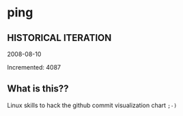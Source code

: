 # ping

## HISTORICAL ITERATION
2008-08-10

Incremented: 4087

## What is this?? 
Linux skills to hack the github commit visualization chart `;-)`
